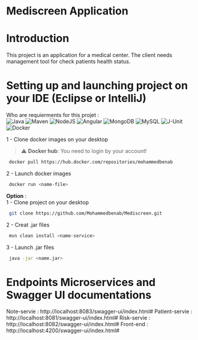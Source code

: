 # Mediscreen Application

# Introduction
This project is an application for a medical center. The client needs management tool for check patients health status.

# Setting up and launching project on your IDE (Eclipse or IntelliJ)
Who are requierments for this projet : <br/>
  ![Java](https://img.shields.io/badge/Java-1.8.x-red)
  ![Maven](https://img.shields.io/badge/Maven-6.0.x-green)
  ![NodeJS](https://img.shields.io/badge/NodeJS-18.3.0-green)
  ![Angular](https://img.shields.io/badge/Angular-15.1.2-red)
  ![MongoDB](https://img.shields.io/badge/MongoDB-6.0.x-green)
  ![MySQL](https://img.shields.io/badge/MySQL-6.0.x-blue)
  ![J-Unit](https://img.shields.io/badge/JUnit-5.0-orange)
  ![Docker](https://img.shields.io/badge/Docker-20.10.24-cyan)
  </br>

1 - Clone docker images on your desktop
> :warning: **Docker hub**: You need to login by your account!
 ```bash
  docker pull https://hub.docker.com/repositories/mohammedbenab
 ```
2 - Launch docker images
 ```bash
  docker run <name-file>
 ```
 
**Option** : </br>
1 - Clone project on your desktop
 ```bash
  git clone https://github.com/Mohammedbenab/Mediscreen.git
 ```
2 - Creat .jar files
 ```bash
  mvn clean install <name-service>
 ```
3 - Launch .jar files
 ```bash
  java -jar <name.jar> 
 ```
 # Endpoints Microservices and Swagger UI documentations
  Note-servie : http://localhost:8083/swagger-ui/index.html#
  Patient-servie : http://localhost:8081/swagger-ui/index.html#
  Risk-servie : http://localhost:8082/swagger-ui/index.html#
  Front-end : http://localhost:4200/swagger-ui/index.html#

